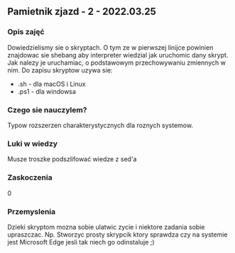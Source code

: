 
## Pamietnik zjazd - 2 - 2022.03.25

### Opis zajęć
Dowiedzielismy sie o skryptach. O tym ze w pierwszej linijce powinien znajdowac sie shebang aby interpreter wiedzial jak uruchomic dany skrypt.
Jak nalezy je uruchamiac, o podstawowym przechowywaniu zmiennych w nim.
Do zapisu skryptow uzywa sie:
- .sh  - dla macOS i Linux
- .ps1 - dla windowsa


### Czego sie nauczylem?

Typow rozszerzen charakterystycznych dla roznych systemow.

### Luki w wiedzy

Musze troszke podszlifować wiedze z sed'a

### Zaskoczenia

0

### Przemyslenia

Dzieki skryptom mozna sobie ulatwic zycie i niektore zadania sobie upraszczac. Np.
Stworzyc prosty skrypcik ktory sprawdza czy na systemie jest Microsoft Edge jesli tak niech go odinstaluje ;)
